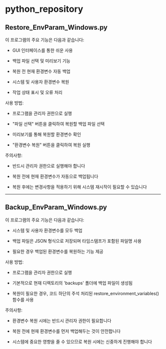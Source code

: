 # python_repository

## Restore_EnvParam_Windows.py
이 프로그램의 주요 기능은 다음과 같습니다:

+ GUI 인터페이스를 통한 쉬운 사용

+ 백업 파일 선택 및 미리보기 기능

+ 복원 전 현재 환경변수 자동 백업

+ 시스템 및 사용자 환경변수 복원

+ 작업 상태 표시 및 오류 처리


사용 방법:

+ 프로그램을 관리자 권한으로 실행

+ "파일 선택" 버튼을 클릭하여 복원할 백업 파일 선택

+ 미리보기를 통해 복원할 환경변수 확인

+ "환경변수 복원" 버튼을 클릭하여 복원 실행


주의사항:

+ 반드시 관리자 권한으로 실행해야 합니다

+ 복원 전에 현재 환경변수가 자동으로 백업됩니다

+ 복원 후에는 변경사항을 적용하기 위해 시스템 재시작이 필요할 수 있습니다

------------------------------------------------------------------------------------------------

## Backup_EnvParam_Windows.py
이 프로그램의 주요 기능은 다음과 같습니다:

+ 시스템 및 사용자 환경변수를 모두 백업

+ 백업 파일은 JSON 형식으로 저장되며 타임스탬프가 포함된 파일명 사용

+ 필요한 경우 백업된 환경변수를 복원하는 기능 제공


사용 방법:

+ 프로그램을 관리자 권한으로 실행

+ 기본적으로 현재 디렉토리의 'backups' 폴더에 백업 파일이 생성됨

+ 복원이 필요한 경우, 코드 하단의 주석 처리된 restore_environment_variables() 함수를 사용


주의사항:

+ 환경변수 복원 시에는 반드시 관리자 권한이 필요합니다

+ 복원 전에 현재 환경변수를 먼저 백업해두는 것이 안전합니다

+ 시스템에 중요한 영향을 줄 수 있으므로 복원 시에는 신중하게 진행해야 합니다